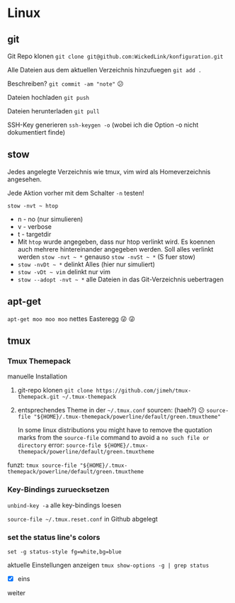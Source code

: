 # Linux 
## git
Git Repo klonen `git clone git@github.com:WickedLink/konfiguration.git`

Alle Dateien aus dem aktuellen Verzeichnis hinzufuegen `git add .`

Beschreiben? `git commit -am "note"` :confused:

Dateien hochladen `git push`

Dateien herunterladen `git pull`

SSH-Key generieren `ssh-keygen -o` (wobei ich die Option -o nicht dokumentiert finde)

## stow
Jedes angelegte Verzeichnis wie tmux, vim wird als Homeverzeichnis angesehen.

Jede Aktion vorher mit dem Schalter `-n` testen!

`stow -nvt ~ htop`
- n - no (nur simulieren)
- v - verbose
- t - targetdir
- Mit `htop` wurde angegeben, dass nur htop verlinkt wird. Es koennen auch mehrere hintereinander angegeben werden. Soll alles verlinkt werden `stow -nvt ~ *` genauso `stow -nvSt ~ *` (S fuer stow)
- `stow -nvDt ~ *` delinkt Alles (hier nur simuliert)
- `stow -vDt ~ vim` delinkt nur vim
- `stow --adopt -nvt ~ *` alle Dateien in das Git-Verzeichnis uebertragen

## apt-get
`apt-get moo moo moo` nettes Easteregg 😜 :stuck_out_tongue_winking_eye:

## tmux
### Tmux Themepack
manuelle Installation
1. git-repo klonen `git clone https://github.com/jimeh/tmux-themepack.git ~/.tmux-themepack`
2. entsprechendes Theme in der `~/.tmux.conf` sourcen: (haeh?) :confused: `source-file "${HOME}/.tmux-themepack/powerline/default/green.tmuxtheme"`

    In some linux distributions you might have to remove the quotation marks
    from the `source-file` command to avoid a `no such file or directory` error: `source-file ${HOME}/.tmux-themepack/powerline/default/green.tmuxtheme`

funzt: `tmux source-file "${HOME}/.tmux-themepack/powerline/default/green.tmuxtheme`

### Key-Bindings zuruecksetzen

`unbind-key -a` alle key-bindings loesen

`source-file ~/.tmux.reset.conf` in Github abgelegt

### set the status line's colors
`set -g status-style fg=white,bg=blue`

aktuelle Einstellungen anzeigen `tmux show-options -g | grep status`

-   [x] eins

weiter